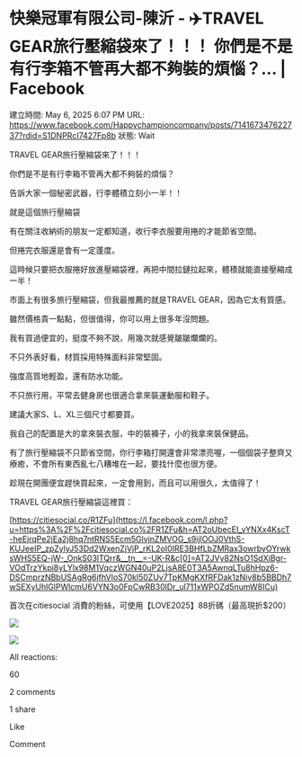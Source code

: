 # 快樂冠軍有限公司-陳沂 - ✈️TRAVEL GEAR旅行壓縮袋來了！！！ 你們是不是有行李箱不管再大都不夠裝的煩惱？... | Facebook

建立時間: May 6, 2025 6:07 PM
URL: https://www.facebook.com/Happychampioncompany/posts/714167347622737?rdid=S1DNPRcI7427Fp8b
狀態: Wait

TRAVEL GEAR旅行壓縮袋來了！！！

你們是不是有行李箱不管再大都不夠裝的煩惱？

告訴大家一個秘密武器，行李體積立刻小一半！！

就是這個旅行壓縮袋

有在關注收納術的朋友一定都知道，收行李衣服要用捲的才能節省空間。

但捲完衣服還是會有一定蓬度。

這時候只要把衣服捲好放進壓縮袋裡，再把中間拉鏈拉起來，體積就能直接壓縮成一半！

市面上有很多旅行壓縮袋，但我最推薦的就是TRAVEL GEAR，因為它太有質感。

雖然價格貴一點點，但很值得，你可以用上很多年沒問題。

我有買過便宜的，挺度不夠不說，用幾次就感覺皺皺爛爛的。

不只外表好看，材質採用特殊面料非常堅固。

強度高質地輕盈，還有防水功能。

不只旅行用，平常去健身房也很適合拿來裝運動服和鞋子。

建議大家S、L、XL三個尺寸都要買。

我自己的配置是大的拿來裝衣服，中的裝褲子，小的我拿來裝保健品。

有了旅行壓縮袋不只節省空間，你行李箱打開還會非常漂亮喔，一個個袋子整齊又療癒，不會所有東西亂七八糟堆在一起，要找什麼也很方便。

趁現在開團便宜趕快買起來，一定會用到，而且可以用很久，太值得了！

TRAVEL GEAR旅行壓縮袋這裡買：

[https://citiesocial.co/R1ZFu](https://l.facebook.com/l.php?u=https%3A%2F%2Fcitiesocial.co%2FR1ZFu&h=AT2oUbecEI_vYNXx4KscT-heEjrqPe2jEa2j8hq7ntRNS5Ecm5GlvjnZMVOG_s9ijlOOJ0VthS-KUJeeIP_zpZylyJ53Dd2WxenZjVjP_rKL2oI0IRE3BHfLbZMRax3owrbyOYrwksWHS5EQ-jW-_OnkS03lTQrr&__tn__=-UK-R&c[0]=AT2JVy82NsO1SdXiBgr-VOdTrzYkpi8yLYlx98M1VqczWGN40uP2LjsA8E0T3A5AwnqLTu8hHpz6-DSCmprzNBbUSAgRg6jfhVIoS70kl50ZUv7TpKMgKXfRFDak1zNiv8b5BBDh7wSEXyUhlGlPWlcmU6VYN3o0FpCwRB30lDr_ul711xWPOZd5numW8ICu)

首次在citiesocial 消費的粉絲，可使用【LOVE2025】88折碼（最高現折$200）

![](https://scontent.fmci2-1.fna.fbcdn.net/v/t39.30808-6/492484379_714167450956060_5660624326002883501_n.jpg?stp=dst-jpg_s600x600_tt6&_nc_cat=101&ccb=1-7&_nc_sid=833d8c&_nc_ohc=D5D4IOf0kaQQ7kNvwHdWab8&_nc_oc=Adms4czPKRzErNt67dCMfXsHzge7zY28VsdHLUTbWCjimEle4xnNS5y-lTkL-kvnNak&_nc_zt=23&_nc_ht=scontent.fmci2-1.fna&_nc_gid=QdVSa6B64s_YJ9PhOc9waw&oh=00_AfIMjjpfeFwlgSOoXL9V_9C7z31MNsdP5reorxs-J-eoPQ&oe=681F9BF9)

![](https://scontent.fmci2-1.fna.fbcdn.net/v/t39.30808-6/492992520_714167244289414_5929384151741466064_n.jpg?stp=dst-jpg_s600x600_tt6&_nc_cat=101&ccb=1-7&_nc_sid=833d8c&_nc_ohc=DPRNfKufydUQ7kNvwGcImyX&_nc_oc=AdnuMorbmD1NNtkrptwhUo_bQzg6dqjz9rBMEykEmY0j3KhzDZVt9n315cijta7WxX8&_nc_zt=23&_nc_ht=scontent.fmci2-1.fna&_nc_gid=QdVSa6B64s_YJ9PhOc9waw&oh=00_AfJ5JyiVnGgidyTdEN8bS4IWDWFvH4c7GZby6_2MpPd0Kg&oe=681FB186)

All reactions:

60

2 comments

1 share

Like

Comment